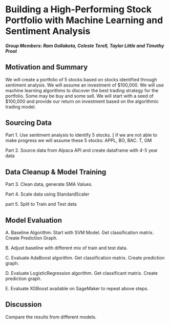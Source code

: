 # Building a High-Performing Stock Portfolio with Machine Learning and Sentiment Analysis



##### Group Members: Ram Gollakota, Celeste Terell, Taylor Little and Timothy Prost



## Motivation and Summary

We will create a portfolio of 5 stocks based on stocks identified through sentiment analysis. We will assume an investment of $100,000. We will use machine learning algorithms to discover the best trading strategy for the portfolio. Some may be buy and some sell. We will start with a seed of $100,000 and provide our return on investment based on the algorithmic trading model.

## Sourcing Data

Part 1. Use sentiment analysis to identify 5 stocks. [ if we are not able to make progress we will assume these 5 stocks: APPL, BO, BAC. T, GM

Part 2. Source data from Alpaca API and create dataframe with 4-5 year data



## Data Cleanup & Model Training

Part 3.  Clean data, generate SMA Values. 

Part 4. Scale data using StandardScaler

part 5. Split to Train and Test data





## Model Evaluation

A. Baseline Algorithm:  Start with SVM Model. Get classification matrix. Create Prediction Graph.

B. Adjust baseline with different mix of train and test data. 

C. Evaluate AdaBoost algorithm. Get classification matrix. Create prediction graph.

D. Evaluate LogisticRegression algorithm. Get classificant matrix. Create prediction graph.

E. Evaluate XGBoost available on SageMaker to repeat above steps.





## Discussion

Compare the results from different models.



